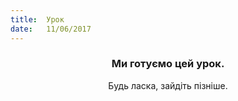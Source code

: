 ```yaml
---
title:  Урок
date:   11/06/2017
---
```


### <center>Ми готуємо цей урок.</center>
<center>Будь ласка, зайдіть пізніше.</center>